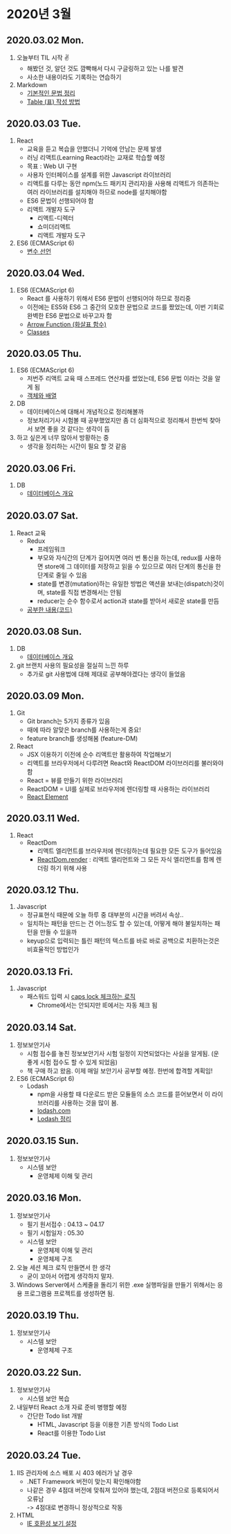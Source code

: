 # 2020년 3월

## 2020.03.02 Mon.
1. 오늘부터 TIL 시작 ✌
    - 해봤던 것, 알던 것도 깜빡해서 다시 구글링하고 있는 나를 발견
    - 사소한 내용이라도 기록하는 연습하기
2. Markdown
    - [기본적인 문법 정리](/DM/Markdown/basic-writing-and-formatting-syntax.md)
    - [Table \(표\) 작성 방법](/DM/Markdown/organizing-information-with-tables.md)

## 2020.03.03 Tue.
1. React
    - 교육을 듣고 복습을 안했더니 기억에 안남는 문제 발생
    - 러닝 리액트(Learning React)라는 교재로 학습할 예정
    - 목표 : Web UI 구현
    - 사용자 인터페이스를 설계를 위한 Javascript 라이브러리
    - 리액트를 다루는 동안 npm(노드 패키지 관리자)을 사용해 리액트가 의존하는 여러 라이브러리를 설치해야 하므로 node를 설치해야함
    - ES6 문법이 선행되어야 함
    - 리액트 개발자 도구
        - 리액트-디렉터
        - 쇼미더리액트
        - 리액트 개발자 도구
2. ES6 (ECMAScript 6)
    - [변수 선언](/DM/ECMAScript6/variable-declaration.md)
    
## 2020.03.04 Wed.
1. ES6 (ECMAScript 6)
    - React 를 사용하기 위해서 ES6 문법이 선행되어야 하므로 정리중
    - 이전에는 ES5와 ES6 그 중간의 모호한 문법으로 코드를 짰었는데, 이번 기회로 완벽한 ES6 문법으로 바꾸고자 함
    - [Arrow Function (화살표 함수)](/DM/ECMAScript6/arrow-function.md)
    - [Classes](/DM/ECMAScript6/classes.md)

## 2020.03.05 Thu.
1. ES6 (ECMAScript 6)
    - 저번주 리액트 교육 때 스프레드 연산자를 썼었는데, ES6 문법 이라는 것을 알게 됨
    - [객체와 배열](/DM/ECMAScript6/object-and-array.md)
2. DB
    - 데이터베이스에 대해서 개념적으로 정리해볼까
    - 정보처리기사 시험볼 때 공부했었지만 좀 더 심화적으로 정리해서 한번씩 찾아서 보면 좋을 것 같다는 생각이 듬
3. 하고 싶은게 너무 많아서 방황하는 중
    - 생각을 정리하는 시간이 필요 할 것 같음

## 2020.03.06 Fri.
1. DB
    - [데이터베이스 개요](/DM/Database/database-overview.md)

## 2020.03.07 Sat.
1. React 교육
    - Redux
        - 프레임워크
        - 부모와 자식간의 단계가 길어지면 여러 번 통신을 하는데, redux를 사용하면 store에 그 데이터를 저장하고 읽을 수 있으므로 여러 단계의 통신을 한 단계로 줄일 수 있음
        - state를 변경(mutation)하는 유일한 방법은 액션을 보내는(dispatch)것이며, state를 직접 변경해서는 안됨
        - reducer는 순수 함수로서 action과 state를 받아서 새로운 state를 만듬
    - [공부한 내용(코드)](https://github.com/DAMICHOI/React.js)

## 2020.03.08 Sun.
1. DB
    - [데이터베이스 개요](/DM/Database/database-overview.md)
2. git 브랜치 사용의 필요성을 절실히 느낀 하루
    - 추가로 git 사용법에 대해 제대로 공부해야겠다는 생각이 들었음

## 2020.03.09 Mon.
1. Git
    - Git branch는 5가지 종류가 있음
    - 때에 따라 알맞은 branch를 사용하는게 중요!
    - feature branch를 생성해봄 (feature-DM)
2. React
    - JSX 이용하기 이전에 순수 리액트만 활용하여 작업해보기
    - 리액트를 브라우저에서 다루려면 React와 ReactDOM 라이브러리를 불러와야 함
    - React = 뷰를 만들기 위한 라이브러리
    - ReactDOM = UI를 실제로 브라우저에 렌더링할 때 사용하는 라이브러리
    - [React Element](/DM/React/react-create-element.md)

## 2020.03.11 Wed.
1. React
    - ReactDom
        - 리액트 엘리먼트를 브라우저에 렌더링하는데 필요한 모든 도구가 들어있음
        - [ReactDom.render](/DM/React/reactdom-render.md) : 리액트 엘리먼트와 그 모든 자식 엘리먼트를 함께 렌더링 하기 위해 사용

## 2020.03.12 Thu.
1. Javascript
    - 정규표현식 때문에 오늘 하루 중 대부분의 시간을 버려서 속상..
    - 일치하는 패턴을 만드는 건 어느정도 할 수 있는데, 어떻게 해야 불일치하는 패턴을 만들 수 있을까
    - keyup으로 입력되는 틀린 패턴의 텍스트를 바로 바로 공백으로 치환하는것은 비효율적인 방법인가
    
## 2020.03.13 Fri.
1. Javascript
    - 패스워드 입력 시 [caps lock 체크하는 로직](/DM/Javascript/caps-lock-check.md)
        - Chrome에서는 안되지만 IE에서는 자동 체크 됨

## 2020.03.14 Sat.
1. 정보보안기사
    - 시험 접수를 놓친 정보보안기사 시험 일정이 지연되었다는 사실을 알게됨. (운좋게 시험 접수도 할 수 있게 되었음)
    - 책 구매 하고 왔음. 이제 매일 보안기사 공부할 예정. 한번에 합격할 계획임!
2. ES6 (ECMAScript 6)
    - Lodash
        - npm을 사용할 때 다운로드 받은 모듈들의 소스 코드를 뜯어보면서 이 라이브러리를 사용하는 것을 많이 봄.
        - [lodash.com](https://lodash.com/)
        - [Lodash 정리](/DM/ECMAScript6/lodash.md)

## 2020.03.15 Sun.
1. 정보보안기사
    - 시스템 보안
        - 운영체제 이해 및 관리

## 2020.03.16 Mon.
1. 정보보안기사
    - 필기 원서접수 : 04.13 ~ 04.17
    - 필기 시험일자 : 05.30
    - 시스템 보안
        - 운영체제 이해 및 관리
        - 운영체제 구조
2. 오늘 세션 체크 로직 만들면서 한 생각
    - 굳이 꼬아서 어렵게 생각하지 말자.
3. Windows Server에서 스케줄을 돌리기 위한 .exe 실행파일을 만들기 위해서는 응용 프로그램용 프로젝트를 생성하면 됨.

## 2020.03.19 Thu.
1. 정보보안기사
    - 시스템 보안
        - 운영체제 구조
        
## 2020.03.22 Sun.
1. 정보보안기사
    - 시스템 보안 복습
2. 내일부터 React 소개 자료 준비 병행할 예정
    - 간단한 Todo list 개발
        - HTML, Javascript 등을 이용한 기존 방식의 Todo List
        - React를 이용한 Todo List

## 2020.03.24 Tue.
1. IIS 관리자에 소스 배포 시 403 에러가 날 경우
    - .NET Framework 버전이 맞는지 확인해야함
    - 나같은 경우 4점대 버전에 맞춰져 있어야 했는데, 2점대 버전으로 등록되어서 오류남  
    -> 4점대로 변경하니 정상적으로 작동
2. HTML
    - [IE 호환성 보기 설정](/DM/HTML/compatibility-view-settings.md)